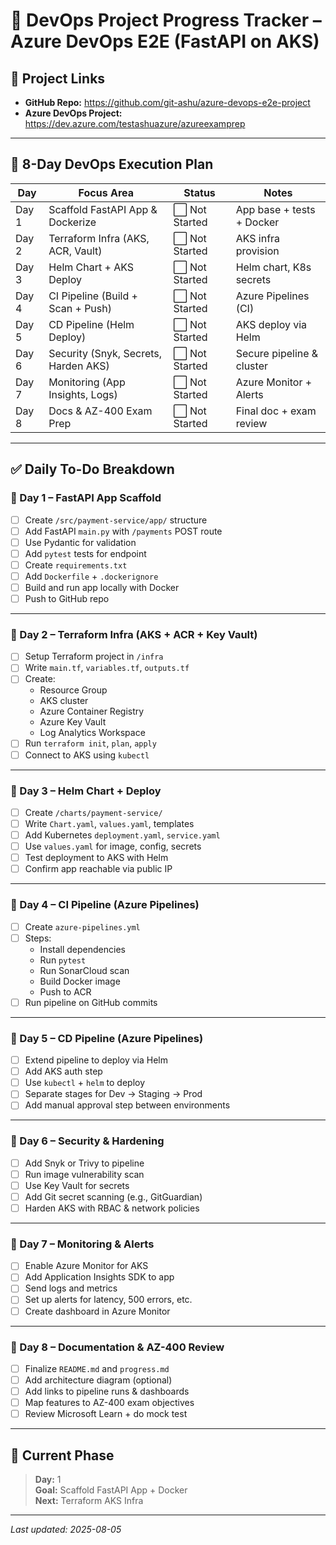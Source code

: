 # 📘 DevOps Project Progress Tracker – Azure DevOps E2E (FastAPI on AKS)

## 🔗 Project Links

- **GitHub Repo:** https://github.com/git-ashu/azure-devops-e2e-project  
- **Azure DevOps Project:** https://dev.azure.com/testashuazure/azureexamprep

---

## 📅 8-Day DevOps Execution Plan

| Day | Focus Area | Status | Notes |
|-----|------------|--------|-------|
| Day 1 | Scaffold FastAPI App & Dockerize | ⬜ Not Started | App base + tests + Docker |
| Day 2 | Terraform Infra (AKS, ACR, Vault) | ⬜ Not Started | AKS infra provision |
| Day 3 | Helm Chart + AKS Deploy | ⬜ Not Started | Helm chart, K8s secrets |
| Day 4 | CI Pipeline (Build + Scan + Push) | ⬜ Not Started | Azure Pipelines (CI) |
| Day 5 | CD Pipeline (Helm Deploy) | ⬜ Not Started | AKS deploy via Helm |
| Day 6 | Security (Snyk, Secrets, Harden AKS) | ⬜ Not Started | Secure pipeline & cluster |
| Day 7 | Monitoring (App Insights, Logs) | ⬜ Not Started | Azure Monitor + Alerts |
| Day 8 | Docs & AZ-400 Exam Prep | ⬜ Not Started | Final doc + exam review |

---

## ✅ Daily To-Do Breakdown

### 📌 Day 1 – FastAPI App Scaffold

- [ ] Create `/src/payment-service/app/` structure  
- [ ] Add FastAPI `main.py` with `/payments` POST route  
- [ ] Use Pydantic for validation  
- [ ] Add `pytest` tests for endpoint  
- [ ] Create `requirements.txt`  
- [ ] Add `Dockerfile` + `.dockerignore`  
- [ ] Build and run app locally with Docker  
- [ ] Push to GitHub repo  

---

### 📌 Day 2 – Terraform Infra (AKS + ACR + Key Vault)

- [ ] Setup Terraform project in `/infra`  
- [ ] Write `main.tf`, `variables.tf`, `outputs.tf`  
- [ ] Create:  
  - Resource Group  
  - AKS cluster  
  - Azure Container Registry  
  - Azure Key Vault  
  - Log Analytics Workspace  
- [ ] Run `terraform init`, `plan`, `apply`  
- [ ] Connect to AKS using `kubectl`

---

### 📌 Day 3 – Helm Chart + Deploy

- [ ] Create `/charts/payment-service/`  
- [ ] Write `Chart.yaml`, `values.yaml`, templates  
- [ ] Add Kubernetes `deployment.yaml`, `service.yaml`  
- [ ] Use `values.yaml` for image, config, secrets  
- [ ] Test deployment to AKS with Helm  
- [ ] Confirm app reachable via public IP

---

### 📌 Day 4 – CI Pipeline (Azure Pipelines)

- [ ] Create `azure-pipelines.yml`  
- [ ] Steps:  
  - Install dependencies  
  - Run `pytest`  
  - Run SonarCloud scan  
  - Build Docker image  
  - Push to ACR  
- [ ] Run pipeline on GitHub commits

---

### 📌 Day 5 – CD Pipeline (Azure Pipelines)

- [ ] Extend pipeline to deploy via Helm  
- [ ] Add AKS auth step  
- [ ] Use `kubectl` + `helm` to deploy  
- [ ] Separate stages for Dev → Staging → Prod  
- [ ] Add manual approval step between environments

---

### 📌 Day 6 – Security & Hardening

- [ ] Add Snyk or Trivy to pipeline  
- [ ] Run image vulnerability scan  
- [ ] Use Key Vault for secrets  
- [ ] Add Git secret scanning (e.g., GitGuardian)  
- [ ] Harden AKS with RBAC & network policies

---

### 📌 Day 7 – Monitoring & Alerts

- [ ] Enable Azure Monitor for AKS  
- [ ] Add Application Insights SDK to app  
- [ ] Send logs and metrics  
- [ ] Set up alerts for latency, 500 errors, etc.  
- [ ] Create dashboard in Azure Monitor

---

### 📌 Day 8 – Documentation & AZ-400 Review

- [ ] Finalize `README.md` and `progress.md`  
- [ ] Add architecture diagram (optional)  
- [ ] Add links to pipeline runs & dashboards  
- [ ] Map features to AZ-400 exam objectives  
- [ ] Review Microsoft Learn + do mock test

---

## 🧭 Current Phase

> **Day:** 1  
> **Goal:** Scaffold FastAPI App + Docker  
> **Next:** Terraform AKS Infra

---

_Last updated: 2025-08-05_
